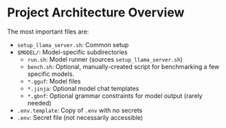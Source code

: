 # Project Architecture Overview

The most important files are:

- `setup_llama_server.sh`: Common setup
- `$MODEL/`: Model-specific subdirectories
  - `run.sh`: Model runner (sources `setup_llama_server.sh`)
  - `bench.sh`: Optional, manually-created script for benchmarking a few specific models.
  - `*.gguf`: Model files
  - `*.jinja`: Optional model chat templates
  - `*.gbnf`: Optional grammar constraints for model output (rarely needed)
- `.env.template`: Copy of `.env` with no secrets
- `.env`: Secret file (not necessarily accessible)
